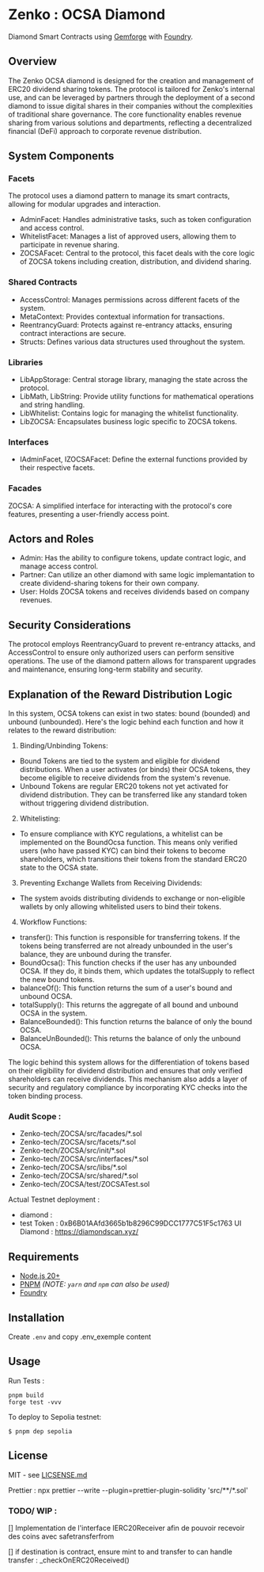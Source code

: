 # Zenko : OCSA Diamond
Diamond Smart Contracts using [Gemforge](https://gemforge.xyz) with [Foundry](https://github.com/foundry-rs/foundry).

## Overview

The Zenko OCSA diamond is designed for the creation and management of ERC20 dividend sharing tokens. The protocol is tailored for Zenko's internal use, and can be leveraged by partners through the deployment of a second diamond to issue digital shares in their companies without the complexities of traditional share governance. 
The core functionality enables revenue sharing from various solutions and departments, reflecting a decentralized financial (DeFi) approach to corporate revenue distribution.

## System Components

### Facets
The protocol uses a diamond pattern to manage its smart contracts, allowing for modular upgrades and interaction.

- AdminFacet: Handles administrative tasks, such as token configuration and access control.
- WhitelistFacet: Manages a list of approved users, allowing them to participate in revenue sharing.
- ZOCSAFacet: Central to the protocol, this facet deals with the core logic of ZOCSA tokens including creation, distribution, and dividend sharing.

### Shared Contracts
- AccessControl: Manages permissions across different facets of the system.
- MetaContext: Provides contextual information for transactions.
- ReentrancyGuard: Protects against re-entrancy attacks, ensuring contract interactions are secure.
- Structs: Defines various data structures used throughout the system.

### Libraries
- LibAppStorage: Central storage library, managing the state across the protocol.
- LibMath, LibString: Provide utility functions for mathematical operations and string handling.
- LibWhitelist: Contains logic for managing the whitelist functionality.
- LibZOCSA: Encapsulates business logic specific to ZOCSA tokens.

### Interfaces
- IAdminFacet, IZOCSAFacet: Define the external functions provided by their respective facets.

### Facades
ZOCSA: A simplified interface for interacting with the protocol's core features, presenting a user-friendly access point.

## Actors and Roles
- Admin: Has the ability to configure tokens, update contract logic, and manage access control.
- Partner: Can utilize an other diamond with same logic implemantation to create dividend-sharing tokens for their own company.
- User: Holds ZOCSA tokens and receives dividends based on company revenues.

## Security Considerations
The protocol employs ReentrancyGuard to prevent re-entrancy attacks, and AccessControl to ensure only authorized users can perform sensitive operations. The use of the diamond pattern allows for transparent upgrades and maintenance, ensuring long-term stability and security.

## Explanation of the Reward Distribution Logic
In this system, OCSA tokens can exist in two states: bound (bounded) and unbound (unbounded). Here's the logic behind each function and how it relates to the reward distribution:

1. Binding/Unbinding Tokens:
- Bound Tokens are tied to the system and eligible for dividend distributions. When a user activates (or binds) their OCSA tokens, they become eligible to receive dividends from the system's revenue.
- Unbound Tokens are regular ERC20 tokens not yet activated for dividend distribution. They can be transferred like any standard token without triggering dividend distribution.

2. Whitelisting:
- To ensure compliance with KYC regulations, a whitelist can be implemented on the BoundOcsa function. This means only verified users (who have passed KYC) can bind their tokens to become shareholders, which transitions their tokens from the standard ERC20 state to the OCSA state.

3. Preventing Exchange Wallets from Receiving Dividends:
- The system avoids distributing dividends to exchange or non-eligible wallets by only allowing whitelisted users to bind their tokens.

4. Workflow Functions:
- transfer(): This function is responsible for transferring tokens. If the tokens being transferred are not already unbounded in the user's balance, they are unbound during the transfer.
- BoundOcsa(): This function checks if the user has any unbounded OCSA. If they do, it binds them, which updates the totalSupply to reflect the new bound tokens.
- balanceOf(): This function returns the sum of a user's bound and unbound OCSA.
- totalSupply(): This returns the aggregate of all bound and unbound OCSA in the system.
- BalanceBounded(): This function returns the balance of only the bound OCSA.
- BalanceUnBounded(): This returns the balance of only the unbound OCSA.

The logic behind this system allows for the differentiation of tokens based on their eligibility for dividend distribution and ensures that only verified shareholders can receive dividends. This mechanism also adds a layer of security and regulatory compliance by incorporating KYC checks into the token binding process.

### Audit Scope : 
- Zenko-tech/ZOCSA/src/facades/*.sol
- Zenko-tech/ZOCSA/src/facets/*.sol
- Zenko-tech/ZOCSA/src/init/*.sol
- Zenko-tech/ZOCSA/src/interfaces/*.sol
- Zenko-tech/ZOCSA/src/libs/*.sol
- Zenko-tech/ZOCSA/src/shared/*.sol
- Zenko-tech/ZOCSA/test/ZOCSATest.sol



Actual Testnet deployment : 
- diamond : 
- test Token : 0xB6B01AAfd3665b1b8296C99DCC1777C51F5c1763
UI Diamond :
https://diamondscan.xyz/


## Requirements

* [Node.js 20+](https://nodejs.org)
* [PNPM](https://pnpm.io/) _(NOTE: `yarn` and `npm` can also be used)_
* [Foundry](https://github.com/foundry-rs/foundry/blob/master/README.md)

## Installation

Create `.env` and copy .env_exemple content

## Usage
Run Tests :

```
pnpm build
forge test -vvv
```

To deploy to Sepolia testnet:

```
$ pnpm dep sepolia
```


## License

MIT - see [LICSENSE.md](LICENSE.md)

Prettier :
npx prettier --write --plugin=prettier-plugin-solidity 'src/**/*.sol'


### TODO/ WIP :
[] Implementation de l'interface IERC20Receiver afin de pouvoir recevoir des coins avec safetransferfrom 


[] if destination is contract, ensure mint to and transfer to can handle transfer : _checkOnERC20Received()


